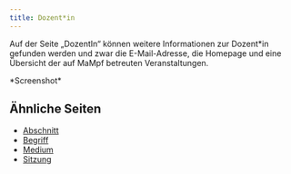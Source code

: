 ```yaml
---
title: Dozent*in
---
```

Auf der Seite „DozentIn“ können weitere Informationen zur Dozent\*in gefunden werden und zwar die E-Mail-Adresse, die Homepage und eine Übersicht der auf MaMpf betreuten Veranstaltungen.

\*Screenshot\*

## Ähnliche Seiten
* [Abschnitt](section.md)
* [Begriff](tag.md)
* [Medium](medium.md)
* [Sitzung](session.md)
